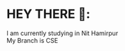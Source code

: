 # HEY THERE 👋:
I am currently studying in Nit Hamirpur<br>My Branch is CSE<br>


<!-- Proudly created with GPRM ( https://gprm.itsvg.in ) -->
